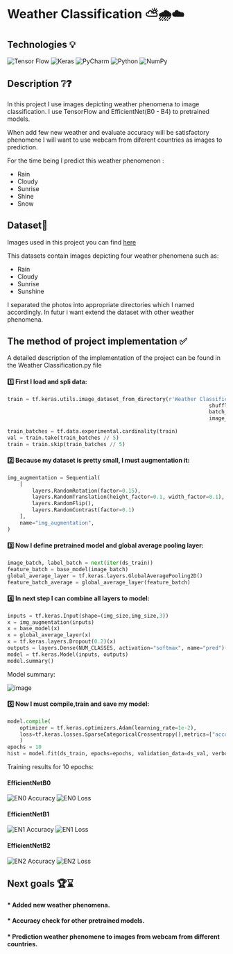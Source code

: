 # Weather Classification ⛅🌧☁

## Technologies 💡
![Tensor Flow](https://img.shields.io/badge/TensorFlow-FF6F00?style=for-the-badge&logo=tensorflow&logoColor=white)
![Keras](https://img.shields.io/badge/Keras-FF0000?style=for-the-badge&logo=keras&logoColor=white)
![PyCharm](https://img.shields.io/badge/pycharm-143?style=for-the-badge&logo=pycharm&logoColor=black&color=black&labelColor=green)
![Python](https://img.shields.io/badge/python-3670A0?style=for-the-badge&logo=python&logoColor=ffdd54)
![NumPy](https://img.shields.io/badge/numpy-%23013243.svg?style=for-the-badge&logo=numpy&logoColor=white)

## Description ❔❓

In this project I use images depicting weather phenomena to image classification. I use TensorFlow and EfficientNet(B0 - B4) to  pretrained models. 

When add few new weather and evaluate accuracy will be satisfactory phenomene I will want to use webcam from diferent countries as images to prediction. 

For the time being I predict this weather phenomenon :
- Rain
- Cloudy
- Sunrise
- Shine
- Snow


## Dataset📁
Images used in this project you can find [here](https://data.mendeley.com/datasets/4drtyfjtfy/1)

This datasets contain images depicting four weather phenomena such as:
* Rain
* Cloudy
* Sunrise
* Sunshine

I separated the photos into appropriate directories which I named accordingly. In futur i want extend the dataset with other weather phenomena.

## The method of project implementation ✅

A detailed description of the implementation of the project can be found in the Weather Classification.py file

#### 1️⃣ First I load and spli data: 
```python
train = tf.keras.utils.image_dataset_from_directory(r'Weather Classification\Weather',
                                                                 shuffle=True,
                                                                 batch_size=batch_size,
                                                                 image_size=(img_size,img_size))
                                                                 
train_batches = tf.data.experimental.cardinality(train)
val = train.take(train_batches // 5)
train = train.skip(train_batches // 5)
```
#### 2️⃣ Because my dataset is pretty small, I must augmentation it:
```python
img_augmentation = Sequential(
    [
        layers.RandomRotation(factor=0.15),
        layers.RandomTranslation(height_factor=0.1, width_factor=0.1),
        layers.RandomFlip(),
        layers.RandomContrast(factor=0.1)
    ],
    name="img_augmentation",
)
```

#### 3️⃣ Now I define pretrained model and global average pooling layer: 
``` python
image_batch, label_batch = next(iter(ds_train))
feature_batch = base_model(image_batch)
global_average_layer = tf.keras.layers.GlobalAveragePooling2D()
feature_batch_average = global_average_layer(feature_batch)
```

#### 4️⃣ In next step I can combine all layers to model: 
``` python
inputs = tf.keras.Input(shape=(img_size,img_size,3))
x = img_augmentation(inputs)
x = base_model(x)
x = global_average_layer(x)
x = tf.keras.layers.Dropout(0.2)(x)
outputs = layers.Dense(NUM_CLASSES, activation="softmax", name="pred")(x)
model = tf.keras.Model(inputs, outputs)
model.summary()
``` 

Model summary:

![image](https://user-images.githubusercontent.com/122997699/219765405-9f8cd4f7-d327-46fd-8ff3-287c452378d6.png)

#### 5️⃣ Now I must compile,train and save my model: 
``` python
model.compile(
    optimizer = tf.keras.optimizers.Adam(learning_rate=1e-2),
    loss=tf.keras.losses.SparseCategoricalCrossentropy(),metrics=["accuracy"]
    )
epochs = 10
hist = model.fit(ds_train, epochs=epochs, validation_data=ds_val, verbose=2)  
``` 

Training results for 10 epochs: 
#### EfficientNetB0
![EN0 Accuracy](https://user-images.githubusercontent.com/122997699/220388523-d3b8e93a-a051-4e51-85fd-cb73328e3028.png) 
![EN0 Loss](https://user-images.githubusercontent.com/122997699/220388662-291be01c-0d86-432c-a355-66d39960252d.png)

#### EfficientNetB1

![EN1 Accuracy](https://user-images.githubusercontent.com/122997699/220388958-38d8f065-0b7b-4dc0-9359-028fae2d41e3.png)
![EN1 Loss](https://user-images.githubusercontent.com/122997699/220388964-847abb88-dd42-4480-89a6-8b92a993e59a.png)

#### EfficientNetB2
![EN2 Accuracy](https://user-images.githubusercontent.com/122997699/220392380-3dd7f318-191b-4e3e-a93e-2213c9aa4adc.png)
![EN2 Loss](https://user-images.githubusercontent.com/122997699/220392389-0a572268-46b6-4df4-8b54-d2887cd81d88.png)



## Next goals 🏆⌛
#### * Added new weather phenomena.
#### * Accuracy check for other pretrained models. 
#### * Prediction weather phenomene to images from webcam from different countries.
